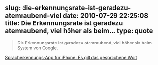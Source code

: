 slug: die-erkennungsrate-ist-geradezu-atemraubend-viel
date: 2010-07-29 22:25:08
title: Die Erkennungsrate ist geradezu atemraubend, viel höher als beim...
type: quote
---

> Die Erkennungsrate ist geradezu atemraubend, viel höher als beim System von Google.

[Spracherkennungs-App für iPhone: Es gilt das gesprochene Wort](http://www.faz.net/s/Rub4C34FD0B1A7E46B88B0653D6358499FF/Doc~ED1100FB8DAE4498C8F20A7C96821856B~ATpl~Ecommon~Scontent.html)
